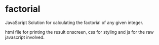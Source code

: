 # factorial
JavaScript Solution for calculating the factorial of any given integer.

html file for printing the result onscreen, css for styling and js for the raw javascript involved.
